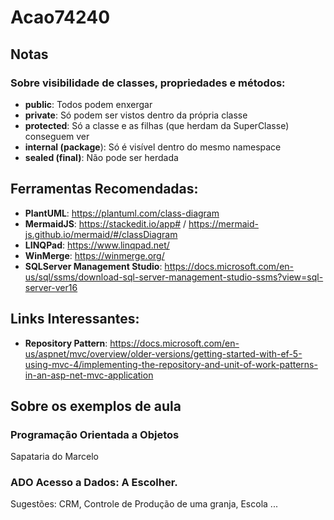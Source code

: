 # Acao74240

## Notas
### Sobre visibilidade de classes, propriedades e métodos:
 - **public**: Todos podem enxergar
 - **private**: Só podem ser vistos dentro da própria classe  
 -  **protected**: Só a classe e as filhas (que herdam da SuperClasse) conseguem ver
 - **internal (package**): Só é visível dentro do mesmo namespace 
 - **sealed (final)**: Não pode ser herdada

## Ferramentas Recomendadas:
 - **PlantUML**: https://plantuml.com/class-diagram
 - **MermaidJS**: https://stackedit.io/app# / https://mermaid-js.github.io/mermaid/#/classDiagram
 - **LINQPad**:  https://www.linqpad.net/
 - **WinMerge**: https://winmerge.org/
 - **SQLServer Management Studio**: https://docs.microsoft.com/en-us/sql/ssms/download-sql-server-management-studio-ssms?view=sql-server-ver16

## Links Interessantes:
 - **Repository Pattern**: https://docs.microsoft.com/en-us/aspnet/mvc/overview/older-versions/getting-started-with-ef-5-using-mvc-4/implementing-the-repository-and-unit-of-work-patterns-in-an-asp-net-mvc-application

## Sobre os exemplos de aula
###  Programação Orientada a Objetos
Sapataria do Marcelo
###  ADO Acesso a Dados: A Escolher. 
Sugestões: CRM, Controle de Produção de uma granja, Escola ...



